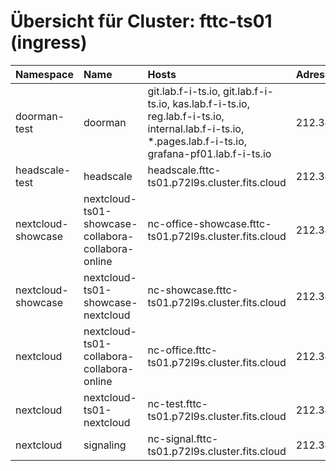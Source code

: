 # Übersicht für Cluster: fttc-ts01 (ingress)

| Namespace          | Name                                               | Hosts                                                                                                                                                 | Adresse       | Ports     |
|:-------------------|:---------------------------------------------------|:------------------------------------------------------------------------------------------------------------------------------------------------------|:--------------|:----------|
| doorman-test       | doorman                                            | git.lab.f-i-ts.io, git.lab.f-i-ts.io, kas.lab.f-i-ts.io, reg.lab.f-i-ts.io, internal.lab.f-i-ts.io, *.pages.lab.f-i-ts.io, grafana-pf01.lab.f-i-ts.io | 212.34.85.224 | 8000, 443 |
| headscale-test     | headscale                                          | headscale.fttc-ts01.p72l9s.cluster.fits.cloud                                                                                                         | 212.34.85.224 | 443, 8080 |
| nextcloud-showcase | nextcloud-ts01-showcase-collabora-collabora-online | nc-office-showcase.fttc-ts01.p72l9s.cluster.fits.cloud                                                                                                | 212.34.85.224 | 9980, 443 |
| nextcloud-showcase | nextcloud-ts01-showcase-nextcloud                  | nc-showcase.fttc-ts01.p72l9s.cluster.fits.cloud                                                                                                       | 212.34.85.224 | 443, 8080 |
| nextcloud          | nextcloud-ts01-collabora-collabora-online          | nc-office.fttc-ts01.p72l9s.cluster.fits.cloud                                                                                                         | 212.34.85.224 | 9980, 443 |
| nextcloud          | nextcloud-ts01-nextcloud                           | nc-test.fttc-ts01.p72l9s.cluster.fits.cloud                                                                                                           | 212.34.85.224 | 443, 8080 |
| nextcloud          | signaling                                          | nc-signal.fttc-ts01.p72l9s.cluster.fits.cloud                                                                                                         | 212.34.85.224 | 443, 8080 |
